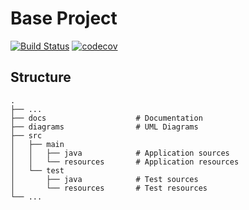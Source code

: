 # Base Project
[![Build Status](https://travis-ci.org/WenTingTseng/BaseProject.svg?branch=master)](https://travis-ci.org/WenTingTseng/BaseProject)
[![codecov](https://codecov.io/gh/WenTingTseng/BaseProject/branch/master/graph/badge.svg)](https://codecov.io/gh/WenTingTseng/BaseProject)

## Structure
```
.
├── ...
├── docs                    # Documentation
├── diagrams                # UML Diagrams
├── src
│   ├── main
│   │   ├── java            # Application sources
│   │   └── resources       # Application resources
│   └── test
│       ├── java            # Test sources
│       └── resources       # Test resources
└── ...
```
